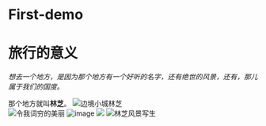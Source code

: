 # First-demo

旅行的意义
==========================
*想去一个地方，是因为那个地方有一个好听的名字，还有绝世的风景，还有，那儿属于我们的国度。*  <br/>

  那个地方就叫**林芝**。
![](https://timgsa.baidu.com/timg?image&quality=80&size=b9999_10000&sec=1492156570088&di=7d1ffedd6d16f434277f73d65f0f5891&imgtype=jpg&src=http%3A%2F%2Fimg3.imgtn.bdimg.com%2Fit%2Fu%3D1932411790%2C1237640318%26fm%3D214%26gp%3D0.jpg "边境小城林芝")<br/>
![](https://timgsa.baidu.com/timg?image&quality=80&size=b9999_10000&sec=1492158115665&di=c89d51487b4a1a950002cf3302c8e77e&imgtype=0&src=http%3A%2F%2Ffile25.mafengwo.net%2FM00%2FA5%2F92%2FwKgB4lNviiKALYe2AB2nT07ZFcA05.jpeg "令我词穷的美丽")
![image](https://timgsa.baidu.com/timg?image&quality=80&size=b9999_10000&sec=1492156965911&di=f32d7e879d5f7c437434e54f45ccd427&imgtype=0&src=http%3A%2F%2Fwww.369lvyouwang.com%2Fupload%2F20160217%2F201602171718563008.jpg)
![](https://timgsa.baidu.com/timg?image&quality=80&size=b9999_10000&sec=1492157037757&di=7e332173797192dc62deefac54a58d11&imgtype=0&src=http%3A%2F%2Fimage13-c.poco.cn%2Fmypoco%2Fqing%2F20120607%2F13%2F7243384304176373158_750x499_220.jpg)
![](http://s6.sinaimg.cn/mw690/001zCgz5gy6LAR1kqk595&690 "林芝风景写生")
